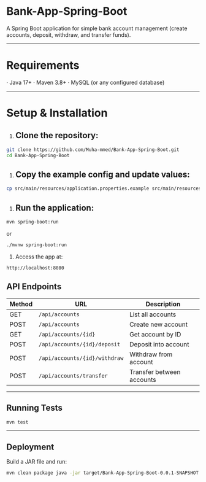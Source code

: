 # Bank-App-Spring-Boot

A Spring Boot application for simple bank account management (create accounts, deposit, withdraw, and transfer funds).

---

# Requirements

· Java 17+
· Maven 3.8+
· MySQL (or any configured database)

---

# Setup & Installation

1. ## Clone the repository:

```bash
git clone https://github.com/Muha-mmed/Bank-App-Spring-Boot.git
cd Bank-App-Spring-Boot
```

1. ## Copy the example config and update values:

```bash
cp src/main/resources/application.properties.example src/main/resources/application.properties
```

1. ## Run the application:

```bash
mvn spring-boot:run
```

or

```bash
./mvnw spring-boot:run
```

1. Access the app at:

```
http://localhost:8080
```

## API Endpoints

| Method | URL                          | Description              |
|--------|------------------------------|--------------------------|
| GET    | `/api/accounts`              | List all accounts        |
| POST   | `/api/accounts`              | Create new account       |
| GET    | `/api/accounts/{id}`         | Get account by ID        |
| POST   | `/api/accounts/{id}/deposit` | Deposit into account     |
| POST   | `/api/accounts/{id}/withdraw`| Withdraw from account    |
| POST   | `/api/accounts/transfer`     | Transfer between accounts|

---

## Running Tests

```bash
mvn test
```

---

## Deployment

Build a JAR file and run:

```bash
mvn clean package java -jar target/Bank-App-Spring-Boot-0.0.1-SNAPSHOT.jar
```
